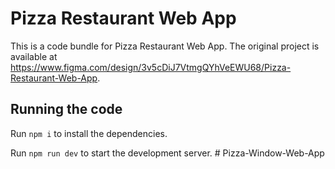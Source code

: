 
  # Pizza Restaurant Web App

  This is a code bundle for Pizza Restaurant Web App. The original project is available at https://www.figma.com/design/3v5cDiJ7VtmgQYhVeEWU68/Pizza-Restaurant-Web-App.

  ## Running the code

  Run `npm i` to install the dependencies.

  Run `npm run dev` to start the development server.
  #   P i z z a - W i n d o w - W e b - A p p  
 